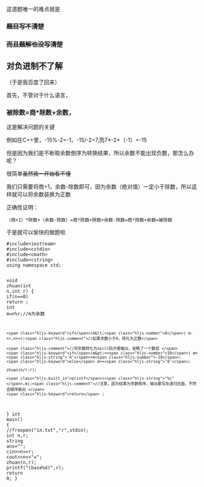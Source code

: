 <p>这道题唯一的难点就是</p>
<h3><s>题目写不清楚</s></h3>
<h3><s>而且题解也没写清楚</s></h3>
<h2>对负进制不了解</h2>
<p>（于是我百度了回来）</p>
<p>首先，不管对于什么语言，</p>
<h3>被除数=商*除数+余数，</h3>
<p>这是解决问题的关键</p>
<p>例如在C++里，-15%-2=-1，-15/-2=7,而7*-2+（-1）=-15</p>
<p>但是因为我们是不断取余数倒序为转换结果，所以余数不能出现负数，那怎么办呢？</p>
<p>很简单<s>虽然我一开始看不懂</s></p>
<p>我们只需要将商+1，余数-除数即可，因为余数（绝对值）一定小于除数，所以这样就可以将余数装换为正数</p>
<p>正确性证明：</p>
<pre><code data-rendered-lang="asciidoc">（商<span class="hljs-code">+1）*除数+</span>（余数-除数）=商<span class="hljs-strong">*除数+除数+余数-除数=商*</span>除数+余数=被除数
</code></pre>
<p>于是就可以愉快的做题啦</p>
<pre><code class="language-cpp" data-rendered-lang="cpp"><span class="hljs-meta">#<span class="hljs-meta-keyword">include</span><span class="hljs-meta-string">&lt;iostream&gt;</span></span>
<span class="hljs-meta">#<span class="hljs-meta-keyword">include</span><span class="hljs-meta-string">&lt;cstdio&gt;</span></span>
<span class="hljs-meta">#<span class="hljs-meta-keyword">include</span><span class="hljs-meta-string">&lt;cmath&gt;</span></span>
<span class="hljs-meta">#<span class="hljs-meta-keyword">include</span><span class="hljs-meta-string">&lt;cstring&gt;</span></span>
<span class="hljs-keyword">using</span> <span class="hljs-keyword">namespace</span> <span class="hljs-built_in">std</span>;

<span class="hljs-function"><span class="hljs-keyword">void</span> <span class="hljs-title">zhuan</span><span class="hljs-params">(<span class="hljs-keyword">int</span> n,<span class="hljs-keyword">int</span> r)</span>
</span>{
	<span class="hljs-keyword">if</span>(n==<span class="hljs-number">0</span>) <span class="hljs-keyword">return</span> ;
	<span class="hljs-keyword">int</span> m=n%r;<span class="hljs-comment">//m为余数 </span>

	<span class="hljs-keyword">if</span>(m&lt;<span class="hljs-number">0</span>) m-=r,n+=r;<span class="hljs-comment">//如果余数小于0，转化为正数</span>
	
	<span class="hljs-comment">//将余数转化为ascll码方便输出，省略了一个数组 </span>
	<span class="hljs-keyword">if</span>(m&gt;=<span class="hljs-number">10</span>) m=<span class="hljs-string">'A'</span>+m<span class="hljs-number">-10</span>;
	<span class="hljs-keyword">else</span> m+=<span class="hljs-string">'0'</span>;
	
	zhuan(n/r,r);
	
	<span class="hljs-built_in">printf</span>(<span class="hljs-string">"%c"</span>,m);<span class="hljs-comment">//注意，因为结果为余数倒序，输出要写在递归后面，不然会顺序输出 </span>
	<span class="hljs-keyword">return</span> ;
}
<span class="hljs-function"><span class="hljs-keyword">int</span> <span class="hljs-title">main</span><span class="hljs-params">()</span>
</span>{
	<span class="hljs-comment">//freopen("in.txt","r",stdin);</span>
	<span class="hljs-keyword">int</span> n,r;
	<span class="hljs-built_in">string</span> ans=<span class="hljs-string">""</span>;
	<span class="hljs-built_in">cin</span>&gt;&gt;n&gt;&gt;r;
	<span class="hljs-built_in">cout</span>&lt;&lt;n&lt;&lt;<span class="hljs-string">"="</span>;
	zhuan(n,r);
	<span class="hljs-built_in">printf</span>(<span class="hljs-string">"(base%d)"</span>,r);
	<span class="hljs-keyword">return</span> <span class="hljs-number">0</span>;
}
</code></pre>
